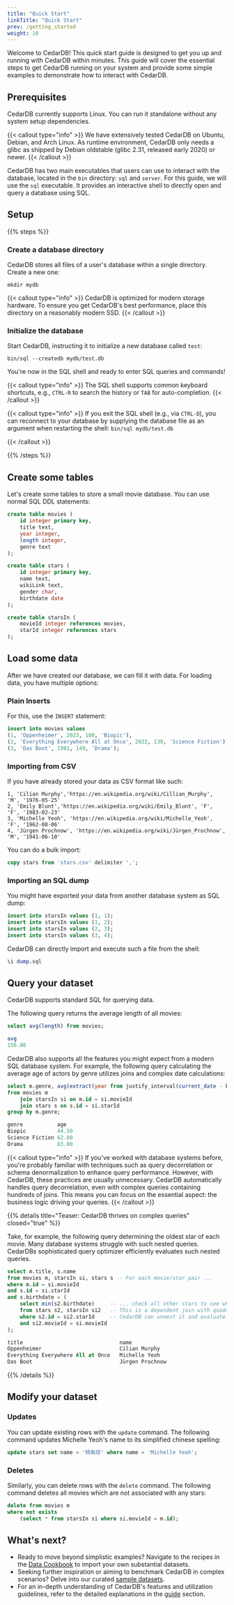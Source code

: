 ```yaml
---
title: "Quick Start"
linkTitle: "Quick Start"
prev: /getting_started
weight: 10
---
```


Welcome to CedarDB! This quick start guide is designed to get you up and running with CedarDB within minutes.
This guide will cover the essential steps to get CedarDB running on your system and provide some simple examples to demonstrate how to interact with CedarDB.


## Prerequisites

CedarDB currently supports Linux. You can run it standalone without any system setup dependencies.

{{< callout type="info" >}}
We have extensively tested CedarDB on Ubuntu, Debian, and Arch Linux.
As runtime environment, CedarDB only needs a glibc as shipped by Debian
oldstable (glibc 2.31, released early 2020) or newer.
{{< /callout >}}



CedarDB has two main executables that users can use to interact with the database, located in the `bin` directory:
`sql` and `server`.
For this guide, we will use the `sql` executable. 
It provides an interactive shell to directly open and query a database using SQL.

## Setup

{{% steps %}}

### Create a database directory

CedarDB stores all files of a user's database within a single directory. Create a new one:
```shell
mkdir mydb
```
{{< callout type="info" >}}
CedarDB is optimized for modern storage hardware. To ensure you get CedarDB's best performance, place this directory on a reasonably modern SSD.
{{< /callout >}}

### Initialize the database

Start CedarDB, instructing it to initialize a new database called `test`:
```shell
bin/sql --createdb mydb/test.db
```
You're now in the SQL shell and ready to enter SQL queries and commands!

{{< callout type="info" >}}
The SQL shell supports common keyboard shortcuts, e.g., `CTRL-R` to
search the history or `TAB` for auto-completion.
{{< /callout >}}



{{< callout type="info" >}}
If you exit the SQL shell (e.g., via `CTRL-D`), you can reconnect to your database by supplying the database file as an argument when restarting the shell: 
`bin/sql mydb/test.db`

{{< /callout >}}

{{% /steps %}}

## Create some tables

Let's create some tables to store a small movie database. You can use normal SQL DDL statements:

```sql
create table movies (
    id integer primary key,
    title text,
    year integer,
    length integer,
    genre text
);

create table stars (
    id integer primary key,
    name text,
    wikiLink text,
    gender char,
    birthdate date
);

create table starsIn (
    movieId integer references movies,
    starId integer references stars
);
```

## Load some data
After we have created our database, we can fill it with data. For loading data, you have multiple options:

### Plain Inserts
For this, use the `INSERT` statement:

```sql
insert into movies values
(1, 'Oppenheimer', 2023, 180, 'Biopic'),
(2, 'Everything Everywhere All at Once', 2022, 139, 'Science Fiction'),
(3, 'Das Boot', 1981, 149, 'Drama');
```

### Importing from CSV
If you have already stored your data as CSV format like such:

```text {filename="stars.csv"}
1, 'Cilian Murphy','https://en.wikipedia.org/wiki/Cillian_Murphy', 'M', '1976-05-25'
2, 'Emily Blunt','https://en.wikipedia.org/wiki/Emily_Blunt', 'F', 'F', '1983-02-23'
3, 'Michelle Yeoh', 'https://en.wikipedia.org/wiki/Michelle_Yeoh', 'F', '1962-08-06'
4, 'Jürgen Prochnow', 'https://en.wikipedia.org/wiki/Jürgen_Prochnow', 'M', '1941-06-10'
```
You can do a bulk import:
```sql
copy stars from 'stars.csv' delimiter ',';
```
### Importing an SQL dump
You might have exported your data from another database system as SQL dump:

```sql {filename="dump.sql"}
insert into starsIn values (1, 1);
insert into starsIn values (1, 2);
insert into starsIn values (2, 3);
insert into starsIn values (3, 4);
```

CedarDB can directly import and execute such a file from the shell:
```sql
\i dump.sql
```

## Query your dataset
CedarDB supports standard SQL for querying data.

The following query returns the average length of all movies:
```sql
select avg(length) from movies;
```

```sql
avg
156.00
```


CedarDB also supports all the features you might expect from a modern SQL database system.
For example, the following query calculating the average age of actors by genre utilizes joins and complex date calculations:

```sql
select m.genre, avg(extract(year from justify_interval(current_date - birthdate))) as age
from movies m 
    join starsIn si on m.id = si.movieId
    join stars s on s.id = si.starId
group by m.genre;
```

```sql
genre           age
Biopic          44.50
Science Fiction 62.00
Drama           83.00
```

{{< callout type="info" >}}
If you've worked with database systems before, you're probably familiar with techniques such as query decorrelation or schema denormalization to enhance query performance.
However, with CedarDB, these practices are usually unnecessary. CedarDB automatically handles query decorrelation, even with complex queries containing hundreds of joins. 
This means you can focus on the essential aspect: the business logic driving your queries.
{{< /callout >}}


{{% details title="Teaser: CedarDB thrives on complex queries" closed="true" %}}

Take, for example, the following query determining the oldest star of each movie.
Many database systems struggle with such nested queries.
CedarDBs sophisticated query optimizer efficiently evaluates such nested queries.

```sql
select m.title, s.name 
from movies m, starsIn si, stars s -- For each movie/star pair ...
where m.id = si.movieId 
and s.id = si.starId
and s.birthdate = ( 
    select min(s2.birthdate)     -- ... check all other stars to see whether they are older
    from stars s2, starsIn si2   -- This is a dependent join with quadratic runtime in most database systems
    where s2.id = si2.starId     -- CedarDB can unnest it and evaluate it in linear runtime
    and si2.movieId = si.movieId
);
```

```sql
title                               name
Oppenheimer                         Cilian Murphy
Everything Everywhere All at Once   Michelle Yeoh
Das Boot                            Jürgen Prochnow
```

{{% /details %}}

## Modify your dataset


### Updates
You can update existing rows with the `update` command. The following command updates Michelle Yeoh's name to its simplified chinese spelling:
```sql
update stars set name = '杨紫琼' where name = 'Michelle Yeoh';
```

### Deletes
Similarly, you can delete rows with the `delete` command. The following command deletes all movies which are not associated with any stars:
```sql
delete from movies m
where not exists 
    (select * from starsIn si where si.movieId = m.id);
```

## What's next?

* Ready to move beyond simplistic examples? Navigate to the recipes in the [Data Cookbook](../../cookbook) to import your own substantial datasets.
* Seeking further inspiration or aiming to benchmark CedarDB in complex scenarios? Delve into our curated [sample datasets](../../guides/exampledatasets).
* For an in-depth understanding of CedarDB's features and utilization guidelines, refer to the detailed explanations in the [guide](../../guides) section.